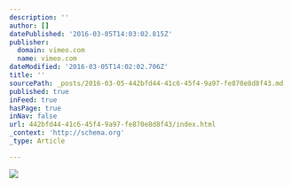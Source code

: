 ```yaml
---
description: ''
author: []
datePublished: '2016-03-05T14:03:02.815Z'
publisher:
  domain: vimeo.com
  name: vimeo.com
dateModified: '2016-03-05T14:02:02.706Z'
title: ''
sourcePath: _posts/2016-03-05-442bfd44-41c6-45f4-9a97-fe870e8d8f43.md
published: true
inFeed: true
hasPage: true
inNav: false
url: 442bfd44-41c6-45f4-9a97-fe870e8d8f43/index.html
_context: 'http://schema.org'
_type: Article

---
```

![](https://i.vimeocdn.com/video/105649694_295x166.jpg)